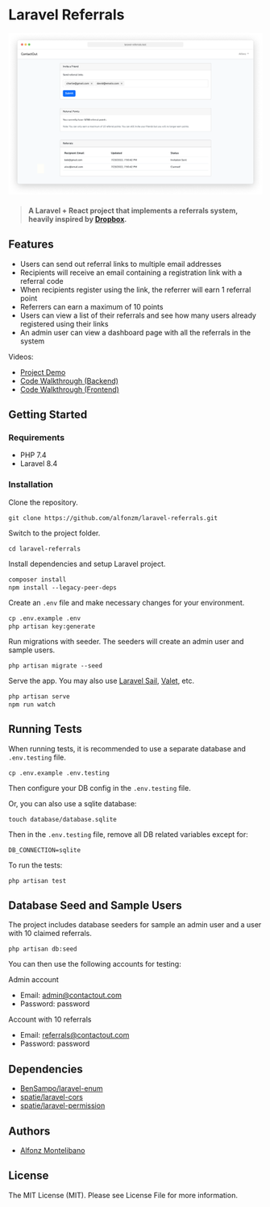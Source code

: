 # Laravel Referrals

![Laravel referrals screenshot](docs/laravel-referrals.png)

> #### A Laravel + React project that implements a referrals system, heavily inspired by [Dropbox](https://www.dropbox.com/referrals).

## Features

- Users can send out referral links to multiple email addresses
- Recipients will receive an email containing a registration link with a referral code
- When recipients register using the link, the referrer will earn 1 referral point
- Referrers can earn a maximum of 10 points
- Users can view a list of their referrals and see how many users already registered using their links
- An admin user can view a dashboard page with all the referrals in the system

Videos:
- [Project Demo](https://drive.google.com/file/d/1hhBmILLrccbw9H6QVZOCzfOTpZN3yx63/view?usp=sharing)
- [Code Walkthrough (Backend)](https://drive.google.com/file/d/1hhBmILLrccbw9H6QVZOCzfOTpZN3yx63/view?usp=sharing)
- [Code Walkthrough (Frontend)](https://drive.google.com/file/d/1hhBmILLrccbw9H6QVZOCzfOTpZN3yx63/view?usp=sharing)

## Getting Started

### Requirements

- PHP 7.4
- Laravel 8.4

### Installation

Clone the repository.
```
git clone https://github.com/alfonzm/laravel-referrals.git
```

Switch to the project folder.
```
cd laravel-referrals
```

Install dependencies and setup Laravel project.
```
composer install
npm install --legacy-peer-deps
```

Create an `.env` file and make necessary changes for your environment.
```
cp .env.example .env
php artisan key:generate
```

Run migrations with seeder. The seeders will create an admin user and sample users.
```
php artisan migrate --seed
```

Serve the app. You may also use [Laravel Sail](https://laravel.com/docs/8.x/sail), [Valet](https://laravel.com/docs/8.x/valet), etc.

```
php artisan serve
npm run watch
```

## Running Tests

When running tests, it is recommended to use a separate database and `.env.testing` file.

```
cp .env.example .env.testing
```

Then configure your DB config in the `.env.testing` file.

Or, you can also use a sqlite database:

```
touch database/database.sqlite
```

Then in the `.env.testing` file, remove all DB related variables except for:
```
DB_CONNECTION=sqlite
```

To run the tests:

```
php artisan test
```

## Database Seed and Sample Users

The project includes database seeders for sample an admin user and a user with 10 claimed referrals.

```
php artisan db:seed
```

You can then use the following accounts for testing:

Admin account
- Email: admin@contactout.com
- Password: password

Account with 10 referrals
- Email: referrals@contactout.com
- Password: password

## Dependencies

- [BenSampo/laravel-enum](https://github.com/BenSampo/laravel-enum)
- [spatie/laravel-cors](https://github.com/spatie/laravel-cors)
- [spatie/laravel-permission](https://github.com/spatie/laravel-permission)

## Authors

- [Alfonz Montelibano](https://github.com/alfonzm)

## License

The MIT License (MIT). Please see License File for more information.
